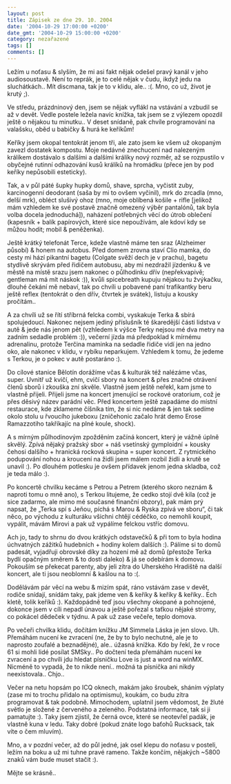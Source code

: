 ```yaml
---
layout: post
title: Zápisek ze dne 29. 10. 2004
date: '2004-10-29 17:00:00 +0200'
date_gmt: '2004-10-29 15:00:00 +0200'
category: nezařazené
tags: []
comments: []
---
```

<p>Ležím u noťasu &amp; slyším, že mi asi fakt nějak odešel pravý kanál v jeho audiosoustavě.  Není to reprák, je to celé nějak v čudu, ikdyž jedu na sluchátkách.. Mít discmana, tak je to  v klidu, ale.. :(. Mno, co už, život je krutý ;).</p>
<p>Ve středu, prázdninový den, jsem se nějak vyflákl na vstávání a vzbudil se až v devět. Vedle  postele ležela navíc knížka, tak jsem se z výlezem opozdil ještě o nějakou tu minutku..  V deset snídaně, pak chvíle programování na valašsku, oběd u babičky &amp; hurá ke keříkům!</p>
<p>Keříky jsem okopal tentokrát jenom tři, ale zato jsem ke všem už okopaným zavezl dostatek  kompostu. Moje nedávné znechucení nad nalezeným králíkem dostávalo s dalšími a dalšími  králíky nový rozměr, až se rozpustilo v obyčejné rutinní odhazování kusů králíků  na hromádku (přece jen by pod keříky nepůsobili esteticky). </p>
<p>Tak, a v půl páté šupky hupky  domů, shave, sprcha, vyčistit zuby, karcinogenní deodorant (saša by mi to ovšem vyčinil),  mrk do zrcadla (mno, delší mrk), obléct slušivý ohoz (mno, moje oblíbená  košile + rifle [jelikož mám vzhledem ke své postavě značně omezený výběr pantalónů, tak byla  volba docela jednoduchá]), naházení potřebných věcí do útrob oblečení (kapesník + balík papírových,  které sice nepoužívám, ale kdoví kdy se můžou hodit; mobil &amp; peněženka).</p>
<p>Ještě krátký telefonát Terce, kdeže vlastně máme ten sraz (Alzheimer působí) &amp; honem na  autobus. Před domem zrovna staví Clio mamka, do cesty mi hází pikantní bagetu (Colgate svěží dech  je v prachu), bagetu stydlivě skrývám před řidičem autobusu, aby mi nezdražil jízdenku &amp; ve městě  na místě srazu jsem nakonec o půlhodinku dřív (nepřekvapivě; gentleman má mít náskok :)),  kvůli spicebreath kupuju nějakou tu žvýkačku, dlouhé čekání mě nebaví, tak po chvíli u pobavené paní  trafikantky beru ještě reflex (tentokrát o den dřív, čtvrtek je svátek), listuju a kousky pročítám..</p>
<p>A za chvíli už se řítí stříbrná felcka combi, vyskakuje Terka &amp; sbírá spolujedoucí. Nakonec  nejsem jediný příslušník té škaredější části lidstva v autě &amp; jede nás jenom pět (vzhledem  k výšce Terky nejsou mé dva metry na zadním sedadle problém :)), večerní jízda má předpoklad  k mírnému adrenalinu, protože Terčina maminka na sedadle řidiče vidí jen na jedno oko, ale  nakonec v klidu, v rybíku neparkujem. Vzhledem k tomu, že jedeme s Terkou, je o pokec v autě  postaráno :).</p>
<p>Do cílové stanice Bělotín dorážíme včas &amp; kulturák též nalézáme včas, super. Uvnitř už kvičí, ehm,  cvičí sbory na koncert &amp; přes značné otrávení členů sborů i zkouška zní skvěle. Vlastně jsem  ještě neřekl, kam jsme to vlastně přijeli. Přijeli jsme na koncert jmenující se rockové oratorium,  což je přes děsivý název parádní věc. Před koncertem ještě zapadáme do místní restaurace, kde  zklameme číšníka tím, že si nic nedáme &amp; jen tak sedíme okolo stolu u řvoucího jukeboxu  (zničehonic začalo hrát demo Erose Ramazzotiho takříkajíc na plné koule, shock).</p>
<p>A s mírným půlhodinovým zpožděním začíná koncert, který je vážně úplně skvělý. Zpívá nějaký  pražský sbor + náš vsetínský gymploidní + kousky čehosi dalšího + hranická rocková skupina =  super koncert. Z rytmického podupování nohou a kroucení na židli jsem málem rozbil židli a  krutě se unavil :). Po dlouhém potlesku je ovšem přídavek jenom jedna skladba, což je teda málo :).</p>
<p>Po koncertě chvilku kecáme s Petrou a Petrem (kterého skoro neznám &amp; naproti tomu  o mně ano), s Terkou litujeme, že cedko stojí dvě kila (což je sice zadarmo, ale mimo mé současné  finanční obzory), pak mám prý napsat, že &bdquo;Terka spí s Jeňou, píchá s Marou &amp;  Ryska zpívá ve sboru&ldquo;, či tak něco, po východu z kulturáku všichni chtějí  cédéčko, co nemohli koupit, vypálit, mávám Mirovi a pak už vypálíme felckou vstříc domovu.</p>
<p>Ach jo, tady to shrnu do dvou  krátkých odstavečků &amp; při tom to byla hodina úchvatných  zážitků hudebních + hodiny kolem dalších :). Pálíme si to domů padesát, vyjadřuji obrovské díky  za hození mě až domů (přestože Terka bydlí opačným směrem &amp; to dosti daleko) &amp; já se  odebírám k domovu. Pokouším se překecat parenty, aby jeli zítra do Uherského Hradiště  na další koncert, ale ti jsou neoblomní &amp; kašlou na to :(.</p>
<p>Dodělávám pár věcí na webu &amp; mizím spát, ráno vstávám zase v devět, rodiče snídají,  snídám taky, pak jdeme ven &amp; keříky &amp; keříky &amp; keříky.. Ech kletě, tolik keříků :).  Každopádně teď jsou všechny okopané a pohnojené, dokonce jsem v cíli nepadl únavou a ještě  pořezal s taťkou nějaké stromy, co pokácel dědeček v týdnu. A pak už zase večeře, teplo domova.</p>
<p>Po večeři chvilka klidu, dočítám knížku JM Simmela Láska je jen slovo. Uh. Přemáhám nucení ke  zvracení (ne,  že by to bylo nechutné, ale je to naprosto zoufalé a beznadějné), ale.. úžasná knížka. Kdo by  řekl, že v roce 61 si mohli lidé posílat SMSky.. Po dočtení teda přemáhám nucení ke zvracení a po chvíli  jdu hledat písničku Love is just a word na winMX. Nicméně to vypadá, že to nikde není.. možná ta písnička  ani nikdy neexistovala.. Chjo..</p>
<p>Večer na netu hopsám po ICQ oknech, makám jako šroubek, sháním výplaty (zase mi to trochu  přidalo na optimismu), koukám, co budu zítra programovat &amp; tak podobně. Mimochodem, uplatnil  jsem vědomost, že žluté světlo je složené z červeného a zeleného. Podstatná informace, tak si ji  pamatujte :). Taky jsem zjistil, že černá ovce, které se neotevřel padák, je vlastně kuna v ledu.  Taky dobré (pokud znáte logo baťohů Rucksack, tak víte o čem mluvím).</p>
<p>Mno, a v pozdní večer, až do půl jedné, jak osel klepu do noťasu v posteli, ležím na boku  a už mi tuhne pravé rameno. Takže končím, nějakých ~5800 znaků vám bude muset stačit :).</p>
<p>Mějte se krásně..</p>
